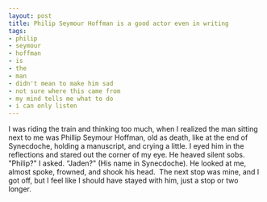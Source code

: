 ```yaml
---
layout: post
title: Philip Seymour Hoffman is a good actor even in writing
tags:
- philip
- seymour
- hoffman
- is
- the
- man
- didn't mean to make him sad
- not sure where this came from
- my mind tells me what to do
- i can only listen
---
```

I was riding the train and thinking too much, when I realized the man sitting next to me was Phillip Seymour Hoffman, old as death, like at the end of Synecdoche, holding a manuscript, and crying a little.
I eyed him in the reflections and stared out the corner of my eye. He heaved silent sobs.
"Philip?" I asked. “Jaden?" (His name in Synecdoche).
He looked at me, almost spoke, frowned, and shook his head. 
The next stop was mine, and I got off, but I feel like I should have stayed with him, just a stop or two longer.
